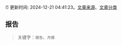 :alarm_clock: 更新时间: 2024-12-21 04:41:23。[文章来源](/README.md)、[文章分类](/TAGS.md)

## 报告


> 关键字：`报告`、`月报`



